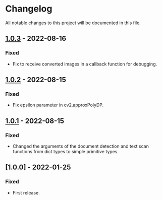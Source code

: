 # Changelog
All notable changes to this project will be documented in this file.

## [1.0.3] - 2022-08-16
### Fixed
- Fix to receive converted images in a callback function for debugging.

## [1.0.2] - 2022-08-15
### Fixed
- Fix epsilon parameter in cv2.approxPolyDP.

## [1.0.1] - 2022-08-15
### Fixed
- Changed the arguments of the document detection and text scan functions from dict types to simple primitive types.

## [1.0.0] - 2022-01-25
### Fixed
- First release.

[1.0.1]: https://github.com/takuya-motoshima/document-scanner/compare/v1.0.0...v1.0.1
[1.0.2]: https://github.com/takuya-motoshima/document-scanner/compare/v1.0.1...v1.0.2
[1.0.3]: https://github.com/takuya-motoshima/document-scanner/compare/v1.0.2...v1.0.3